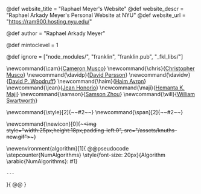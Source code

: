 <!--
Add here global page variables to use throughout your
website.
The website_* must be defined for the RSS to work
@def prepath = "Ram900Hosting"
-->
@def website_title = "Raphael Meyer's Website"
@def website_descr = "Raphael Arkady Meyer's Personal Website at NYU"
@def website_url   = "https://ram900.hosting.nyu.edu/"



@def author = "Raphael Arkady Meyer"

<!-- Table of contents has this depth level. Might be usefull down the line
	if I use a ToC, but not important for now. -->
@def mintoclevel = 1

<!--
Add here files or directories that should be ignored by Franklin, otherwise
these files might be copied and, if markdown, processed by Franklin which
you might not want. Indicate directories by ending the name with a `/`.
-->
@def ignore = ["node_modules/", "franklin", "franklin.pub", "_fkl_libs/"]

<!--
Add here global latex commands to use throughout your
pages. It can be math commands but does not need to be.
For instance:
* \newcommand{\phrase}{This is a long phrase to copy.}
-->

\newcommand{\cam}{[Cameron Musco](https://people.cs.umass.edu/~cmusco/)}
\newcommand{\chris}{[Christopher Musco](https://www.chrismusco.com/)}
\newcommand{\davidp}{[David Persson](https://scholar.google.com/citations?user=jOtDnRAAAAAJ&hl=en&oi=ao)}
\newcommand{\davidw}{[David P. Woodruff](http://www.cs.cmu.edu/~dwoodruf/)}
\newcommand{\haim}{[Haim Avron](http://www.math.tau.ac.il/~haimav/)}
\newcommand{\jean}{[Jean Honorio](https://www.cs.purdue.edu/homes/jhonorio/)}
\newcommand{\maji}{[Hemanta K. Maji](https://www.cs.purdue.edu/homes/hmaji/)}
\newcommand{\samson}{[Samson Zhou](https://samsonzhou.github.io/)}
\newcommand{\will}{[William Swartworth](https://wswartworth.github.io/)}

\newcommand{\style}[2]{~~~<span style="!#1">~~~#2~~~</span>~~~}
\newcommand{\span}[2]{~~~<span class="!#1">~~~#2~~~</span>~~~}

\newcommand{\newicon}[0]{~~~<img style="width:25px;height:18px;padding-left:0", src="/assets/knuths-new.gif"></img>~~~}

\newenvironment{algorithm}[1]{
	@@pseudocode
	\stepcounter{NumAlgorithms}
	\style{font-size: 20px}{Algorithm \arabic{NumAlgorithms}: #1}

	---

}{
	@@
}

